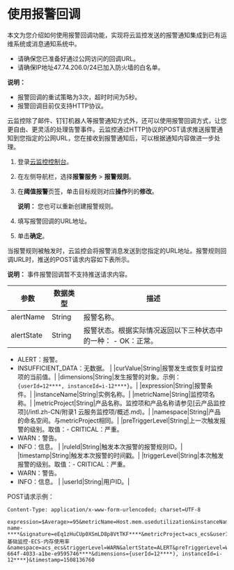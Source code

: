 # 使用报警回调

本文为您介绍如何使用报警回调功能，实现将云监控发送的报警通知集成到已有运维系统或消息通知系统中。

-   请确保您已准备好通过公网访问的回调URL。
-   请确保IP地址47.74.206.0/24已加入防火墙的白名单。

**说明：**

-   报警回调的重试策略为3次，超时时间为5秒。
-   报警回调目前仅支持HTTP协议。

云监控除了邮件、钉钉机器人等报警通知方式外，还可以使用报警回调方式，让您更自由、更灵活的处理告警事件。云监控通过HTTP协议的POST请求推送报警通知到您指定的公网URL，您在接收到报警通知后，可以根据通知内容做进一步处理。

1.  登录[云监控控制台](https://cms-intl.console.aliyun.com)。

2.  在左侧导航栏，选择**报警服务** \> **报警规则**。

3.  在**阈值报警**页签，单击目标规则对应**操作**列的**修改**。

    **说明：** 您也可以重新创建报警规则。

4.  填写报警回调的URL地址。

5.  单击**确定**。


当报警规则被触发时，云监控会将报警消息发送到您指定的URL地址。报警规则回调URL时，推送的POST请求内容如下表所示。

**说明：** 事件报警回调暂不支持推送请求内容。

|参数|数据类型|描述|
|--|----|--|
|alertName|String|报警名称。|
|alertState|String|报警状态。根据实际情况返回以下三种状态中的一种： -   OK：正常。
-   ALERT：报警。
-   INSUFFICIENT\_DATA：无数据。 |
|curValue|String|报警发生或恢复时监控项的当前值。|
|dimensions|String|发生报警的对象。示例：`{userId=12****, instanceId=i-12****}`。|
|expression|String|报警条件。|
|instanceName|String|实例名称。|
|metricName|String|监控项名称。|
|metricProject|String|产品名称。监控项和产品名称请参见[云产品监控项](/intl.zh-CN/附录1 云服务监控项/概述.md)。|
|namespace|String|产品的命名空间。与metricProject相同。|
|preTriggerLevel|String|上一次触发报警的级别。取值：-   CRITICAL：严重。
-   WARN：警告。
-   INFO：信息。 |
|ruleId|String|触发本次报警的报警规则ID。|
|timestamp|String|触发本次报警的时间戳。|
|triggerLevel|String|本次触发报警的级别。取值：-   CRITICAL：严重。
-   WARN：警告。
-   INFO：信息。 |
|userId|String|用户ID。|

POST请求示例：

```
Content-Type: application/x-www-form-urlencoded; charset=UTF-8

expression=$Average>=95&metricName=Host.mem.usedutilization&instanceName=instance-name-****&signature=eEq1zHuCUp0XSmLD8p8VtTKF****&metricProject=acs_ecs&userId=12****&curValue=97.39&alertName=基础监控-ECS-内存使用率&namespace=acs_ecs&triggerLevel=WARN&alertState=ALERT&preTriggerLevel=WARN&ruleId=applyTemplateee147e59-664f-4033-a1be-e9595746****&dimensions={userId=12****), instanceId=i-12****}&timestamp=1508136760
```

